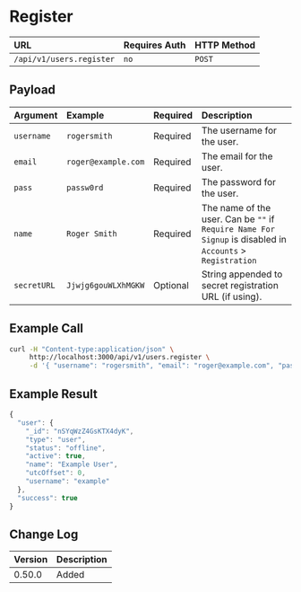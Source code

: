 # Register

| URL | Requires Auth | HTTP Method |
| :--- | :--- | :--- |
| `/api/v1/users.register` | `no` | `POST` |

## Payload

| Argument | Example | Required | Description |
| :--- | :--- | :--- | :--- |
| `username` | `rogersmith` | Required | The username for the user. |
| `email` | `roger@example.com` | Required | The email for the user. |
| `pass` | `passw0rd` | Required | The password for the user. |
| `name` | `Roger Smith` | Required | The name of the user. Can be `""` if `Require Name For Signup` is disabled in `Accounts` > `Registration`|
| `secretURL` | `Jjwjg6gouWLXhMGKW` | Optional | String appended to secret registration URL \(if using\). |

## Example Call

```bash
curl -H "Content-type:application/json" \
     http://localhost:3000/api/v1/users.register \
     -d '{ "username": "rogersmith", "email": "roger@example.com", "pass": "passw0rd", "name": "Roger Smith"}'
```

## Example Result

```javascript
{
  "user": {
    "_id": "nSYqWzZ4GsKTX4dyK",
    "type": "user",
    "status": "offline",
    "active": true,
    "name": "Example User",
    "utcOffset": 0,
    "username": "example"
  },
  "success": true
}
```

## Change Log

| Version | Description |
| :--- | :--- |
| 0.50.0 | Added |

